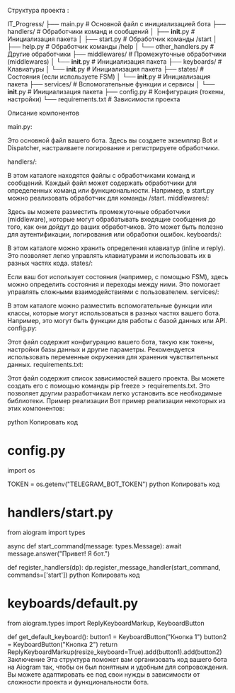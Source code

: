 
Структура проекта :

IT_Progress/
├── main.py                # Основной файл с инициализацией бота
├── handlers/             # Обработчики команд и сообщений
│   ├── __init__.py       # Инициализация пакета
│   ├── start.py          # Обработчик команды /start
│   ├── help.py           # Обработчик команды /help
│   └── other_handlers.py # Другие обработчики
├── middlewares/          # Промежуточные обработчики (middlewares)
│   └── __init__.py       # Инициализация пакета
├── keyboards/            # Клавиатуры
│   └── __init__.py       # Инициализация пакета
├── states/               # Состояния (если используете FSM)
│   └── __init__.py       # Инициализация пакета
├── services/             # Вспомогательные функции и сервисы
│   └── __init__.py       # Инициализация пакета
├── config.py             # Конфигурация (токены, настройки)
└── requirements.txt      # Зависимости проекта


Описание компонентов

main.py:

Это основной файл вашего бота. Здесь вы создаете экземпляр Bot и Dispatcher, 
настраиваете логирование и регистрируете обработчики.


handlers/:

В этом каталоге находятся файлы с обработчиками команд и сообщений.
Каждый файл может содержать обработчики для определенных команд или функциональности.
Например, в start.py можно реализовать обработчик для команды /start.
middlewares/:

Здесь вы можете разместить промежуточные обработчики (middleware), которые могут обрабатывать входящие сообщения до того, как они дойдут до ваших обработчиков.
Это может быть полезно для аутентификации, логирования или обработки ошибок.
keyboards/:

В этом каталоге можно хранить определения клавиатур (inline и reply).
Это позволяет легко управлять клавиатурами и использовать их в разных частях кода.
states/:

Если ваш бот использует состояния (например, с помощью FSM), здесь можно определить состояния и переходы между ними.
Это помогает управлять сложными взаимодействиями с пользователем.
services/:

В этом каталоге можно разместить вспомогательные функции или классы, которые могут использоваться в разных частях вашего бота.
Например, это могут быть функции для работы с базой данных или API.
config.py:

Этот файл содержит конфигурацию вашего бота, такую как токены, настройки базы данных и другие параметры.
Рекомендуется использовать переменные окружения для хранения чувствительных данных.
requirements.txt:

Этот файл содержит список зависимостей вашего проекта. Вы можете создать его с помощью команды pip freeze > requirements.txt.
Это позволяет другим разработчикам легко установить все необходимые библиотеки.
Пример реализации
Вот пример реализации некоторых из этих компонентов:

python
Копировать код
# config.py
import os

TOKEN = os.getenv("TELEGRAM_BOT_TOKEN")
python
Копировать код
# handlers/start.py
from aiogram import types

async def start_command(message: types.Message):
    await message.answer("Привет! Я бот.")

def register_handlers(dp):
    dp.register_message_handler(start_command, commands=['start'])
python
Копировать код
# keyboards/default.py
from aiogram.types import ReplyKeyboardMarkup, KeyboardButton

def get_default_keyboard():
    button1 = KeyboardButton("Кнопка 1")
    button2 = KeyboardButton("Кнопка 2")
    return ReplyKeyboardMarkup(resize_keyboard=True).add(button1).add(button2)
Заключение
Эта структура поможет вам организовать код вашего бота на Aiogram так, чтобы он был понятным и удобным для сопровождения. Вы можете адаптировать ее под свои нужды в зависимости от сложности проекта и функциональности бота.





